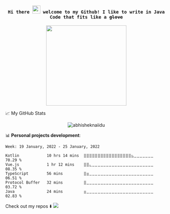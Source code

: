 
<h4 align="center"><samp> Hi there <img src="https://media.giphy.com/media/hvRJCLFzcasrR4ia7z/giphy.gif" width="25px"> welcome to my Github! I like to write in Java Code that fits like a <s>glove</s></samp></h4>

<p align="center">
  <img width="250" src="https://imgur.com/habJ7Va.gif">
</p>

📈 My GitHub Stats

<p align="center"> <img src="https://github-readme-stats.vercel.app/api?username=4thokage&show_icons=true&theme=gotham" alt="abhisheknaiidu" />

📊 **Personal projects development**:
<!--START_SECTION:waka-->
```text
Week: 19 January, 2022 - 25 January, 2022

Kotlin            10 hrs 14 mins  ⣿⣿⣿⣿⣿⣿⣿⣿⣿⣿⣿⣿⣿⣿⣿⣿⣿⣦⣀⣀⣀⣀⣀⣀⣀   70.29 % 
Vue.js            1 hr 12 mins    ⣿⣿⣄⣀⣀⣀⣀⣀⣀⣀⣀⣀⣀⣀⣀⣀⣀⣀⣀⣀⣀⣀⣀⣀⣀   08.35 % 
TypeScript        56 mins         ⣿⣶⣀⣀⣀⣀⣀⣀⣀⣀⣀⣀⣀⣀⣀⣀⣀⣀⣀⣀⣀⣀⣀⣀⣀   06.51 % 
Protocol Buffer   32 mins         ⣿⣀⣀⣀⣀⣀⣀⣀⣀⣀⣀⣀⣀⣀⣀⣀⣀⣀⣀⣀⣀⣀⣀⣀⣀   03.72 % 
Java              24 mins         ⣶⣀⣀⣀⣀⣀⣀⣀⣀⣀⣀⣀⣀⣀⣀⣀⣀⣀⣀⣀⣀⣀⣀⣀⣀   02.83 % 
```
<!--END_SECTION:waka-->



Check out my repos ⬇️  ![](https://visitor-badge.glitch.me/badge?page_id=4thokage.4thokage)


